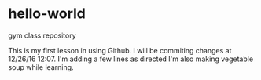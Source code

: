 # hello-world

gym class repository

This is my first lesson in using Github. I will be commiting changes at 12/26/16 12:07. I'm adding a few lines as directed
I'm also making vegetable soup while learning.

